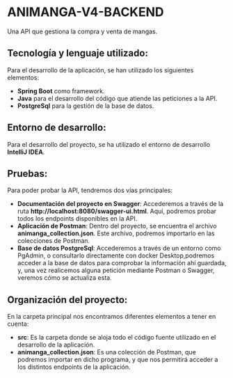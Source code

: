 # ANIMANGA-V4-BACKEND
Una API que gestiona la compra y venta de mangas.

## Tecnología y lenguaje utilizado:
Para el desarrollo de la aplicación, se han utilizado los siguientes elementos:
- **Spring Boot** como framework.
- **Java** para el desarrollo del código que atiende las peticiones a la API.
- **PostgreSql** para la gestión de la base de datos.

## Entorno de desarrollo:
Para el desarrollo del proyecto, se ha utilizado el entorno de desarrollo **IntelliJ IDEA**.

## Pruebas:
Para poder probar la API, tendremos dos vías principales:
- **Documentación del proyecto en Swagger**: Accederemos a través de la ruta **http://localhost:8080/swagger-ui.html**. Aquí, podremos probar todos los endpoints
  disponibles en la API.
- **Aplicación de Postman**: Dentro del proyecto, se encuentra el archivo **animanga_collection.json**. Este archivo, podremos importarlo en las colecciones de Postman.
- **Base de datos PostgreSql**: Accederemos a través de un entorno como PgAdmin, o consultarlo directamente con docker Desktop,podremos acceder a la base de datos para comprobar la información ahí guardada, y, una vez 
  realicemos alguna petición mediante Postman o Swagger, veremos cómo se actualiza esta.
  


## Organización del proyecto:
En la carpeta principal nos encontramos diferentes elementos a tener en cuenta:
- **src**: Es la carpeta donde se aloja todo el código fuente utilizado en el desarrollo de la aplicación.
- **animanga_collection.json**: Es una colección de Postman, que podremos importar en dicho programa, y que nos permitirá acceder a los distintos endpoints de la aplicación.

